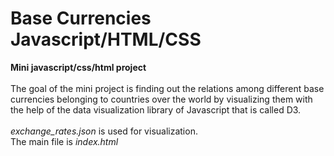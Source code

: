 # Base Currencies Javascript/HTML/CSS
<strong>Mini javascript/css/html project</strong> <br/><br/>
The goal of the mini project is finding out the relations among different base currencies belonging to countries over the world by visualizing them with the help of the data visualization library of Javascript that is called D3. <br/><br/>
<i>exchange_rates.json</i> is used for visualization.<br/>
The main file is <i>index.html</i>
